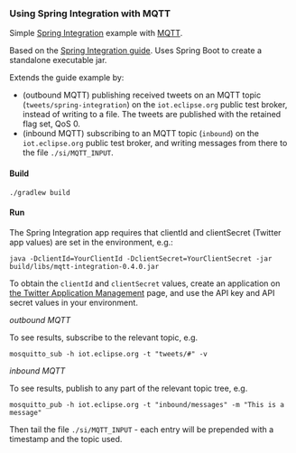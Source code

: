 ### Using Spring Integration with MQTT

Simple [Spring Integration](http://projects.spring.io/spring-integration/) example with [MQTT](http://mqtt.org).

Based on the [Spring Integration guide](https://spring.io/guides/gs/integration/). Uses Spring Boot to create a standalone executable jar.

Extends the guide example by:
* (outbound MQTT) publishing received tweets on an MQTT topic (`tweets/spring-integration`) on the `iot.eclipse.org` public test broker, instead of writing to a file. The tweets are published with the retained flag set, QoS 0.
* (inbound MQTT) subscribing to an MQTT topic (`inbound`) on the `iot.eclipse.org` public test broker, and writing messages from there to the file `./si/MQTT_INPUT`.

#### Build

```
./gradlew build
```

#### Run

The Spring Integration app requires that clientId and clientSecret (Twitter app values) are set in the environment, e.g.:

```
java -DclientId=YourClientId -DclientSecret=YourClientSecret -jar build/libs/mqtt-integration-0.4.0.jar
```

To obtain the `clientId` and `clientSecret` values, create an application on [the Twitter Application Management](http://apps.twitter.com) page, and use the API key and API secret values in your environment.

*outbound MQTT*

To see results, subscribe to the relevant topic, e.g.

```
mosquitto_sub -h iot.eclipse.org -t "tweets/#" -v
```

*inbound MQTT*

To see results, publish to any part of the relevant topic tree, e.g.

```
mosquitto_pub -h iot.eclipse.org -t "inbound/messages" -m "This is a message"
```

Then tail the file `./si/MQTT_INPUT` - each entry will be prepended with a timestamp and the topic used.
